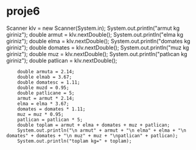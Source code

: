 # proje6

 Scanner klv = new Scanner(System.in);
        System.out.println("armut kg giriniz");
        double armut = klv.nextDouble();
        System.out.println("elma kg giriniz");
        double elma = klv.nextDouble();
        System.out.println("domates kg giriniz");
        double domates = klv.nextDouble();
        System.out.println("muz kg giriniz");
        double muz = klv.nextDouble();
        System.out.println("patlıcan kg giriniz");
        double patlican = klv.nextDouble();

        double armuta = 2.14;
        double elmab = 3.67;
        double domatesc = 1.11;
        double muzd = 0.95;
        double patlicane = 5;
        armut = armut * 2.14;
        elma = elma * 3.67;
        domates = domates * 1.11;
        muz = muz * 0.95;
        patlican = patlican * 5;
        double toplam = armut + elma + domates + muz + patlican;
        System.out.println("\n armut" + armut + "\n elma" + elma + "\n domates" + domates + "\n muz" + muz + "\npatlican" + patlican);
        System.out.println("toplam kg=" + toplam);
